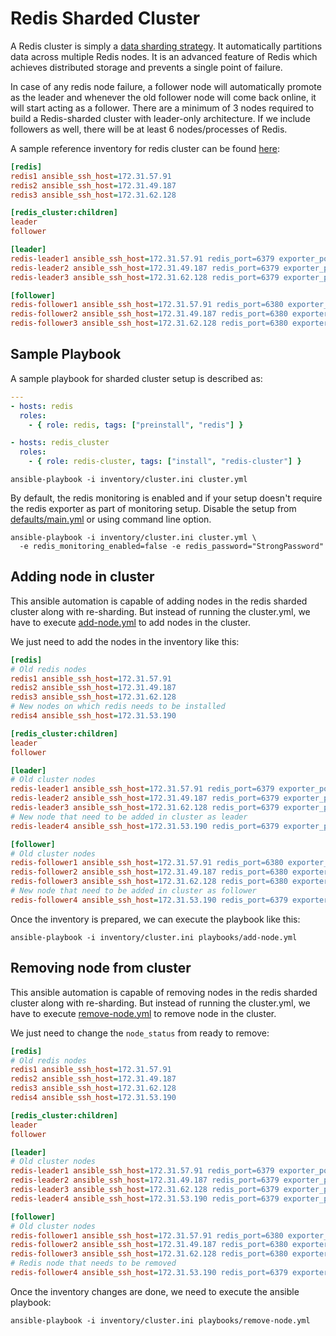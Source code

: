 # Redis Sharded Cluster

A Redis cluster is simply a [data sharding strategy](https://www.digitalocean.com/community/tutorials/understanding-database-sharding). It automatically partitions data across multiple Redis nodes. It is an advanced feature of Redis which achieves distributed storage and prevents a single point of failure.

In case of any redis node failure, a follower node will automatically promote as the leader and whenever the old follower node will come back online, it will start acting as a follower. There are a minimum of 3 nodes required to build a Redis-sharded cluster with leader-only architecture. If we include followers as well, there will be at least 6 nodes/processes of Redis.

A sample reference inventory for redis cluster can be found [here](../inventory/cluster.ini):

```ini
[redis]
redis1 ansible_ssh_host=172.31.57.91
redis2 ansible_ssh_host=172.31.49.187
redis3 ansible_ssh_host=172.31.62.128

[redis_cluster:children]
leader
follower

[leader]
redis-leader1 ansible_ssh_host=172.31.57.91 redis_port=6379 exporter_port=9121 leader_id=0 node_status=ready
redis-leader2 ansible_ssh_host=172.31.49.187 redis_port=6379 exporter_port=9121 leader_id=1 node_status=ready
redis-leader3 ansible_ssh_host=172.31.62.128 redis_port=6379 exporter_port=9121 leader_id=2 node_status=ready

[follower]
redis-follower1 ansible_ssh_host=172.31.57.91 redis_port=6380 exporter_port=9122 leader_id=0 node_status=ready
redis-follower2 ansible_ssh_host=172.31.49.187 redis_port=6380 exporter_port=9122 leader_id=1 node_status=ready
redis-follower3 ansible_ssh_host=172.31.62.128 redis_port=6380 exporter_port=9122 leader_id=2 node_status=ready
```

## Sample Playbook

A sample playbook for sharded cluster setup is described as:

```yaml
---
- hosts: redis
  roles:
    - { role: redis, tags: ["preinstall", "redis"] }

- hosts: redis_cluster
  roles:
    - { role: redis-cluster, tags: ["install", "redis-cluster"] }
```

```shell
ansible-playbook -i inventory/cluster.ini cluster.yml
```

By default, the redis monitoring is enabled and if your setup doesn't require the redis exporter as part of monitoring setup. Disable the setup from [defaults/main.yml](../roles/redis-cluster/defaults/main.yml) or using command line option.

```shell
ansible-playbook -i inventory/cluster.ini cluster.yml \
  -e redis_monitoring_enabled=false -e redis_password="StrongPassword"
```

## Adding node in cluster

This ansible automation is capable of adding nodes in the redis sharded cluster along with re-sharding. But instead of running the cluster.yml, we have to execute [add-node.yml](../playbooks/add-node.yml) to add nodes in the cluster.

We just need to add the nodes in the inventory like this:

```ini
[redis]
# Old redis nodes
redis1 ansible_ssh_host=172.31.57.91
redis2 ansible_ssh_host=172.31.49.187
redis3 ansible_ssh_host=172.31.62.128
# New nodes on which redis needs to be installed
redis4 ansible_ssh_host=172.31.53.190

[redis_cluster:children]
leader
follower

[leader]
# Old cluster nodes
redis-leader1 ansible_ssh_host=172.31.57.91 redis_port=6379 exporter_port=9121 leader_id=0 node_status=ready
redis-leader2 ansible_ssh_host=172.31.49.187 redis_port=6379 exporter_port=9121 leader_id=1 node_status=ready
redis-leader3 ansible_ssh_host=172.31.62.128 redis_port=6379 exporter_port=9121 leader_id=2 node_status=ready
# New node that need to be added in cluster as leader
redis-leader4 ansible_ssh_host=172.31.53.190 redis_port=6379 exporter_port=9121 leader_id=2 node_status=ready

[follower]
# Old cluster nodes
redis-follower1 ansible_ssh_host=172.31.57.91 redis_port=6380 exporter_port=9122 leader_id=0 node_status=ready
redis-follower2 ansible_ssh_host=172.31.49.187 redis_port=6380 exporter_port=9122 leader_id=1 node_status=ready
redis-follower3 ansible_ssh_host=172.31.62.128 redis_port=6380 exporter_port=9122 leader_id=2 node_status=ready
# New node that need to be added in cluster as follower
redis-follower4 ansible_ssh_host=172.31.53.190 redis_port=6379 exporter_port=9121 leader_id=2 node_status=ready
```

Once the inventory is prepared, we can execute the playbook like this:

```shell
ansible-playbook -i inventory/cluster.ini playbooks/add-node.yml
```

## Removing node from cluster

This ansible automation is capable of removing nodes in the redis sharded cluster along with re-sharding. But instead of running the cluster.yml, we have to execute [remove-node.yml](../playbooks/remove-node.yml) to remove node in the cluster.

We just need to change the `node_status` from ready to remove:

```ini
[redis]
# Old redis nodes
redis1 ansible_ssh_host=172.31.57.91
redis2 ansible_ssh_host=172.31.49.187
redis3 ansible_ssh_host=172.31.62.128
redis4 ansible_ssh_host=172.31.53.190

[redis_cluster:children]
leader
follower

[leader]
# Old cluster nodes
redis-leader1 ansible_ssh_host=172.31.57.91 redis_port=6379 exporter_port=9121 leader_id=0 node_status=ready
redis-leader2 ansible_ssh_host=172.31.49.187 redis_port=6379 exporter_port=9121 leader_id=1 node_status=ready
redis-leader3 ansible_ssh_host=172.31.62.128 redis_port=6379 exporter_port=9121 leader_id=2 node_status=ready
redis-leader4 ansible_ssh_host=172.31.53.190 redis_port=6379 exporter_port=9121 leader_id=2 node_status=ready

[follower]
# Old cluster nodes
redis-follower1 ansible_ssh_host=172.31.57.91 redis_port=6380 exporter_port=9122 leader_id=0 node_status=ready
redis-follower2 ansible_ssh_host=172.31.49.187 redis_port=6380 exporter_port=9122 leader_id=1 node_status=ready
redis-follower3 ansible_ssh_host=172.31.62.128 redis_port=6380 exporter_port=9122 leader_id=2 node_status=ready
# Redis node that needs to be removed
redis-follower4 ansible_ssh_host=172.31.53.190 redis_port=6379 exporter_port=9121 leader_id=2 node_status=remove
```

Once the inventory changes are done, we need to execute the ansible playbook:

```shell
ansible-playbook -i inventory/cluster.ini playbooks/remove-node.yml
```
